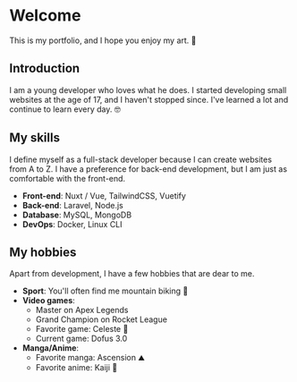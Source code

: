 # Welcome

This is my portfolio, and I hope you enjoy my art. 🎨

## Introduction

I am a young developer who loves what he does. I started developing small websites at the age of 17, and I haven't stopped since. I've learned a lot and continue to learn every day. 🤓

## My skills

I define myself as a full-stack developer because I can create websites from A to Z. I have a preference for back-end development, but I am just as comfortable with the front-end.

- **Front-end**: Nuxt / Vue, TailwindCSS, Vuetify
- **Back-end**: Laravel, Node.js
- **Database**: MySQL, MongoDB
- **DevOps**: Docker, Linux CLI

## My hobbies

Apart from development, I have a few hobbies that are dear to me.

- **Sport**: You'll often find me mountain biking 🚵
- **Video games**: 
  - Master on Apex Legends
  - Grand Champion on Rocket League
  - Favorite game: Celeste 🍓
  - Current game: Dofus 3.0
- **Manga/Anime**: 
  - Favorite manga: Ascension ⛰️
  - Favorite anime: Kaiji 🎲
